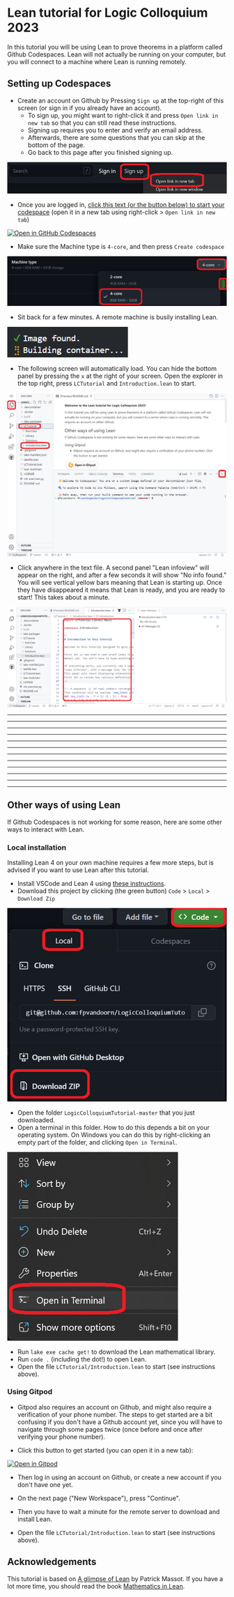 # Lean tutorial for Logic Colloquium 2023

In this tutorial you will be using Lean to prove theorems in a platform called Github Codespaces.
Lean will not actually be running on your computer, but you will connect to a machine where Lean is running remotely.

## Setting up Codespaces

* Create an account on Github by Pressing `Sign up` at the top-right of this screen (or sign in if you already have an account).
  * To sign up, you might want to right-click it and press `Open link in new tab` so that you can still read these instructions.
  * Signing up requires you to enter and verify an email address.
  * Afterwards, there are some questions that you can skip at the bottom of the page.
  * Go back to this page after you finished signing up.

![Create account](images/codespaces0.png)

* Once you are logged in, <a href='https://codespaces.new/fpvandoorn/LogicColloquiumTutorial' target="_blank" rel="noreferrer noopener">click this text (or the button below) to start your codespace</a> (open it in a new tab using right-click > `Open link in new tab`)

<a href='https://codespaces.new/fpvandoorn/LogicColloquiumTutorial' target="_blank" rel="noreferrer noopener"><img src='https://github.com/codespaces/badge.svg' alt='Open in GitHub Codespaces' style='max-width: 100%;'></a>

* Make sure the Machine type is `4-core`, and then press `Create codespace`

![Choose 4-core](images/codespaces3.png)

* Sit back for a few minutes. A remote machine is busily installing Lean.

![Please wait](images/codespaces4.png)

* The following screen will automatically load. You can hide the bottom panel by pressing the `x` at the right of your screen. Open the explorer in the top right, press `LCTutorial` and `Introduction.lean` to start.

![Start codespaces](images/codespaces5.png)

* Click anywhere in the text file. A second panel "Lean infoview" will appear on the right, and after a few seconds it will show "No info found." You will see vertical yellow bars meaning that Lean is starting up. Once they have disappeared it means that Lean is ready, and you are ready to start! This takes about a minute.

![Introduction file](images/codespaces6.png)

---
---
---
---
---
---
---
---
---
---
---
---

## Other ways of using Lean

If Github Codespaces is not working for some reason, here are some other ways to interact with Lean.

### Local installation

Installing Lean 4 on your own machine requires a few more steps, but is advised if you want to use Lean after this tutorial.

* Install VSCode and Lean 4 using [these instructions](https://leanprover.github.io/lean4/doc/quickstart.html).
* Download this project by clicking (the green button) `Code` > `Local` > `Download Zip`

![Download](images/local1.png)

* Open the folder `LogicColloquiumTutorial-master` that you just downloaded.
* Open a terminal in this folder. How to do this depends a bit on your operating system.
  On Windows you can do this by right-clicking an empty part of the folder, and clicking `Open in Terminal`.

![Open terminal](images/local2.png)

* Run `lake exe cache get!` to download the Lean mathematical library.
* Run `code .` (including the dot!) to open Lean.
* Open the file `LCTutorial/Introduction.lean` to start (see instructions above).

### Using Gitpod

* Gitpod also requires an account on Github, and might also require a verification of your phone number.
  The steps to get started are a bit confusing if you don't have a Github account yet, since you will have to navigate through some pages twice (once before and once after verifying your phone number).

* Click this button to get started (you can open it in a new tab):

[![Open in Gitpod](https://gitpod.io/button/open-in-gitpod.svg)](https://gitpod.io/#https://github.com/fpvandoorn/LogicColloquiumTutorial)

* Then log in using an account on Github, or create a new account if you don't have one yet.

* On the next page ("New Workspace"), press "Continue".

* Then you have to wait a minute for the remote server to download and install Lean.

* Open the file `LCTutorial/Introduction.lean` to start (see instructions above).

## Acknowledgements

This tutorial is based on [A glimpse of Lean](https://github.com/PatrickMassot/glimpse_of_lean) by Patrick Massot. If you have a lot more time, you should read the book [Mathematics in Lean](https://leanprover-community.github.io/mathematics_in_lean/).